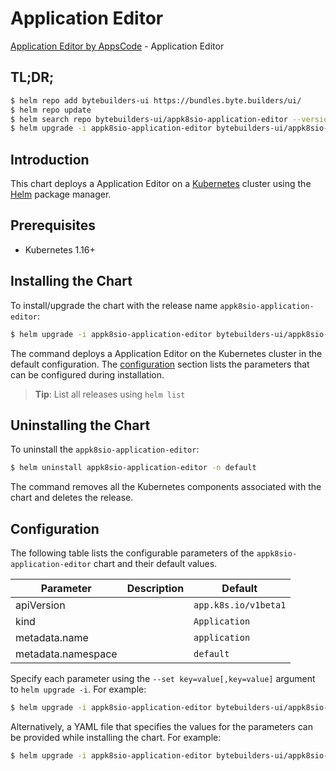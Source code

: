 # Application Editor

[Application Editor by AppsCode](https://byte.builders) - Application Editor

## TL;DR;

```bash
$ helm repo add bytebuilders-ui https://bundles.byte.builders/ui/
$ helm repo update
$ helm search repo bytebuilders-ui/appk8sio-application-editor --version=v0.4.3
$ helm upgrade -i appk8sio-application-editor bytebuilders-ui/appk8sio-application-editor -n default --create-namespace --version=v0.4.3
```

## Introduction

This chart deploys a Application Editor on a [Kubernetes](http://kubernetes.io) cluster using the [Helm](https://helm.sh) package manager.

## Prerequisites

- Kubernetes 1.16+

## Installing the Chart

To install/upgrade the chart with the release name `appk8sio-application-editor`:

```bash
$ helm upgrade -i appk8sio-application-editor bytebuilders-ui/appk8sio-application-editor -n default --create-namespace --version=v0.4.3
```

The command deploys a Application Editor on the Kubernetes cluster in the default configuration. The [configuration](#configuration) section lists the parameters that can be configured during installation.

> **Tip**: List all releases using `helm list`

## Uninstalling the Chart

To uninstall the `appk8sio-application-editor`:

```bash
$ helm uninstall appk8sio-application-editor -n default
```

The command removes all the Kubernetes components associated with the chart and deletes the release.

## Configuration

The following table lists the configurable parameters of the `appk8sio-application-editor` chart and their default values.

|     Parameter      | Description |             Default             |
|--------------------|-------------|---------------------------------|
| apiVersion         |             | <code>app.k8s.io/v1beta1</code> |
| kind               |             | <code>Application</code>        |
| metadata.name      |             | <code>application</code>        |
| metadata.namespace |             | <code>default</code>            |


Specify each parameter using the `--set key=value[,key=value]` argument to `helm upgrade -i`. For example:

```bash
$ helm upgrade -i appk8sio-application-editor bytebuilders-ui/appk8sio-application-editor -n default --create-namespace --version=v0.4.3 --set apiVersion=app.k8s.io/v1beta1
```

Alternatively, a YAML file that specifies the values for the parameters can be provided while
installing the chart. For example:

```bash
$ helm upgrade -i appk8sio-application-editor bytebuilders-ui/appk8sio-application-editor -n default --create-namespace --version=v0.4.3 --values values.yaml
```
